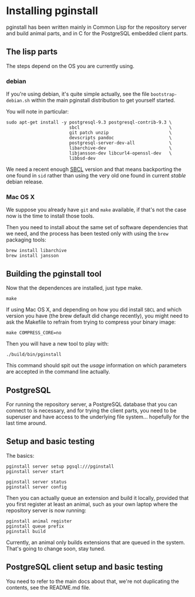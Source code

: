 # Installing pginstall

pginstall has been written mainly in Common Lisp for the repository server
and build animal parts, and in C for the PostgreSQL embedded client parts.

## The lisp parts

The steps depend on the OS you are currently using.

### debian

If you're using debian, it's quite simple actually, see the file
`bootstrap-debian.sh` within the main pginstall distribution to get yourself
started.

You will note in particular:

    sudo apt-get install -y postgresql-9.3 postgresql-contrib-9.3 \
                            sbcl                                  \
                            git patch unzip                       \
                            devscripts pandoc                     \
                            postgresql-server-dev-all             \
                            libarchive-dev                        \
                            libjansson-dev libcurl4-openssl-dev   \
                            libbsd-dev

We need a recent enough [SBCL](http://sbcl.org/) version and that means
backporting the one found in `sid` rather than using the very old one found
in current *stable* debian release.

### Mac OS X

We suppose you already have `git` and `make` available, if that's not the
case now is the time to install those tools.

Then you need to install about the same set of software dependencies that we
need, and the process has been tested only with using the `brew` packaging
tools:

    brew install libarchive
    brew install jansson

## Building the pginstall tool

Now that the dependences are installed, just type make.

    make

If using Mac OS X, and depending on how you did install `SBCL` and which
version you have (the brew default did change recently), you might need to
ask the Makefile to refrain from trying to compress your binary image:

    make COMPRESS_CORE=no

Then you will have a new tool to play with:

    ./build/bin/pginstall
    
This command should spit out the *usage* information on which parameters are
accepted in the command line actually.

## PostgreSQL

For running the repository server, a PostgreSQL database that you can
connect to is necessary, and for trying the client parts, you need to be
superuser and have access to the underlying file system... hopefully for the
last time around.

## Setup and basic testing

The basics:

    pginstall server setup pgsql:///pginstall
    pginstall server start
    
    pginstall server status
    pginstall server config

Then you can actually queue an extension and build it locally, provided that
you first register at least an animal, such as your own laptop where the
repository server is now running:

    pginstall animal register
    pginstall queue prefix
    pginstall build

Currently, an animal only builds extensions that are queued in the
system. That's going to change soon, stay tuned.

## PostgreSQL client setup and basic testing

You need to refer to the main docs about that, we're not duplicating the
contents, see the README.md file.
